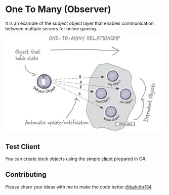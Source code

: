 # One To Many (Observer)

It is an example of the subject object layer that enables communication between multiple servers for online gaming.

![one-to-many](https://github.com/bahri-hirfanoglu/one-to-many/blob/main/one-to-many.png)

## Test Client

You can create duck objects using the simple [client](https://github.com/bahri-hirfanoglu/one-to-many/tree/c%23-test-client/test-client) prepared in C#.

## Contributing

Please share your ideas with me to make the code better [@bahrihrf34](https://twitter.com/bahrihrf34)
